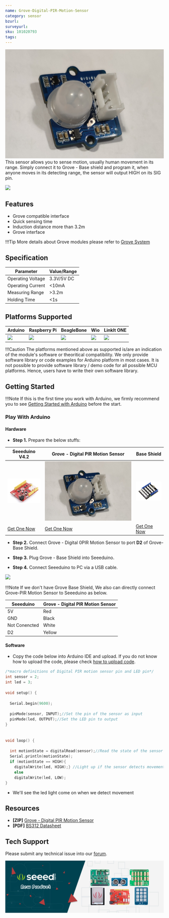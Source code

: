 ```yaml
---
name: Grove-Digital-PIR-Motion-Sensor
category: sensor
bzurl: 
surveyurl: 
sku: 101020793
tags:
---
```

![](https://github.com/littletwany/Grove-Digital-PIR-Motion-Sensor/blob/master/img/sensor.jpg)
This sensor allows you to sense motion, usually human movement in its range. Simply connect it to Grove - Base shield and program it, when anyone moves in its detecting range, the sensor will output HIGH on its SIG pin.
<p style=":center"><a href="https://www.seeedstudio.com/。。。。" target="_blank"><img src="https://github.com/SeeedDocument/wiki_english/raw/master/docs/images/300px-Get_One_Now_Banner-ragular.png" /></a></p>

## Features

- Grove compatible interface
- Quick sensing time
- Induction distance more than 3.2m
- Grove interface

!!!Tip
    More details about Grove modules please refer to [Grove System](http://wiki.seeedstudio.com/Grove_System/)
## Specification

|Parameter	|Value/Range
|---|---|
|Operating Voltage|	3.3V/5V DC
|Operating Current|	<10mA
|Measuring Range|>3.2m
|Holding Time	|<1s


## Platforms Supported

| Arduino| Raspberry Pi| BeagleBone| Wio| LinkIt ONE|
|--------|-------------|-----------|----|-----------|
| ![](https://raw.githubusercontent.com/SeeedDocument/wiki_english/master/docs/images/arduino_logo.jpg) | ![](https://raw.githubusercontent.com/SeeedDocument/wiki_english/master/docs/images/raspberry_pi_logo.jpg) | ![](https://raw.githubusercontent.com/SeeedDocument/wiki_english/master/docs/images/bbg_logo.jpg) | ![](https://raw.githubusercontent.com/SeeedDocument/wiki_english/master/docs/images/wio_logo.jpg) | ![](https://raw.githubusercontent.com/SeeedDocument/wiki_english/master/docs/images/linkit_logo.jpg) |

!!!Caution
    The platforms mentioned above as supported is/are an indication of the module's software or theoritical compatibility. We only provide software library or code examples for Arduino platform in most cases. It is not possible to provide software library / demo code for all possible MCU platforms. Hence, users have to write their own software library.
## Getting Started

!!!Note
    If this is the first time you work with Arduino, we firmly recommend you to see [Getting Started with Arduino](http://wiki.seeedstudio.com/Getting_Started_with_Arduino/) before the start.

### Play With Arduino

#### Hardware


- **Step 1.** Prepare the below stuffs:

| Seeeduino V4.2 | Grove - Digital PIR Motion Sensor | Base Shield |
|--------------|----------------------|-----------------|
|![enter image description here](https://raw.githubusercontent.com/SeeedDocument/Grove_Light_Sensor/master/images/gs_1.jpg)|![enter image description here](https://github.com/littletwany/Grove-Digital-PIR-Motion-Sensor/blob/master/img/sensor.jpg)|![enter image description here](https://raw.githubusercontent.com/SeeedDocument/Grove_Light_Sensor/master/images/gs_4.jpg)|
|[Get One Now](http://www.seeedstudio.com/Seeeduino-V4.2-p-2517.html)|[Get One Now](https://www.seeedstudio.com/Grove-Digital-PIR-Motion-Sensor。。。。。.html)|[Get One Now](https://www.seeedstudio.com/Base-Shield-V2-p-1378.html)|


- **Step 2.** Connect Grove - Digital 0PIR Motion Sensor to port **D2** of Grove-Base Shield.

- **Step 3.** Plug Grove - Base Shield into Seeeduino.

- **Step 4.** Connect Seeeduino to PC via a USB cable.


![](https://github.com/littletwany/Grove-Digital-PIR-Motion-Sensor/blob/master/img/Grove-Digital-PIR-Motion-Sensor-connect.jpg)

!!!Note
	If we don't have Grove Base Shield, We also can directly connect Grove-PIR Motion Sensor to Seeeduino as below.

| Seeeduino       | Grove - Digital PIR Motion Sensor |
|---------------|-------------------------|
| 5V            | Red                     |
| GND           | Black                   |
| Not Conencted | White                   |
| D2            | Yellow                  |



#### Software

- Copy the code below into Arduino IDE and upload. If you do not know how to upload the code, please check [how to upload code](http://wiki.seeedstudio.com/Upload_Code/).


```c
/*macro definitions of Digital PIR motion sensor pin and LED pin*/
int sensor = 2;
int led = 3;

void setup() {
 
  Serial.begin(9600);
  
  pinMode(sensor, INPUT);//Set the pin of the sensor as input
  pinMode(led, OUTPUT);//Set the LED pin to output
}


void loop() {

  int motionState = digitalRead(sensor);//Read the state of the sensor
  Serial.println(motionState);
  if (motionState == HIGH){
    digitalWrite(led, HIGH);} //Light up if the sensor detects movement
    else 
    digitalWrite(led, LOW);
}

```


- We'll see the led light come on when we detect movement


## Resources
- **[ZIP]** [Grove - Digital PIR Motion Sensor](https://github.com/littletwany/Grove-Digital-PIR-Motion-Sensor/blob/master/res/Grove-Digital-PIR-Motion-Sensor.zip)
- **[PDF]** [BS312 Datasheet](https://github.com/littletwany/Grove-Digital-PIR-Motion-Sensor/blob/master/res/BS312%20Datasheet.pdf)



## Tech Support
Please submit any technical issue into our [forum](http://forum.seeedstudio.com/).
<br /><p style="text-align:center"><a href="https://www.seeedstudio.com/act-4.html?utm_source=wiki&utm_medium=wikibanner&utm_campaign=newproducts" target="_blank"><img src="https://github.com/SeeedDocument/Wiki_Banner/raw/master/new_product.jpg" /></a></p>                                                                                                                                                                                                                                                                                                                                                                                                                                               
